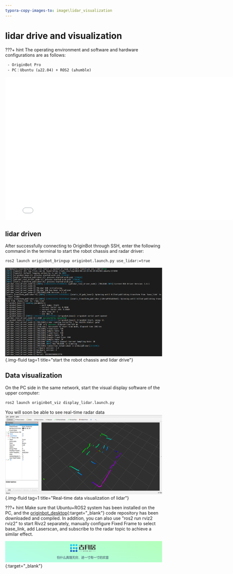 ```yaml
---
typora-copy-images-to: image\lidar_visualization
---
```


# **lidar drive and visualization**

???+ hint
    The operating environment and software and hardware configurations are as follows:
    

     - OriginBot Pro
     - PC：Ubuntu (≥22.04) + ROS2 (≥humble)



<iframe
  src="//player.bilibili.com/player.html?aid=516658213&bvid=BV1eg411a7A9&cid=866110216&page=13&autoplay=0"
  scrolling="no"
  border="0"
  width="800px"
  height="460px"
  frameborder="no"
  framespacing="0"
  allowfullscreen="true"
>
</iframe>



## **lidar driven**

After successfully connecting to OriginBot through SSH, enter the following command in the terminal to start the robot chassis and radar driver:

```bash
ros2 launch originbot_bringup originbot.launch.py use_lidar:=true
```

![image-20220822150642309](../../assets/img/teleoperation/image-20220822150642309.png){.img-fluid tag=1 title="start the robot chassis and lidar drive"}



## **Data visualization**

On the PC side in the same network, start the visual display software of the upper computer:

```bash
ros2 launch originbot_viz display_lidar.launch.py
```

You will soon be able to see real-time radar data
![img](../../assets/img/lidar_visualization/Clip_2024-09-14_17-54-24.png){.img-fluid tag=1 title="Real-time data visualization of lidar"}



???+ hint
    Make sure that Ubuntu+ROS2 system has been installed on the PC, and the [originbot_desktop](https://github.com/yzhcat/originbot_desktop){:target="_blank"} code repository has been downloaded and compiled. In addition, you can also use "ros2 run rviz2 rviz2" to start Rivz2 separately, manually configure Fixed Frame to select base_link, add Laserscan, and subscribe to the radar topic to achieve a similar effect.



[![图片1](../../assets/img/footer.png)](https://www.guyuehome.com/){:target="_blank"}

